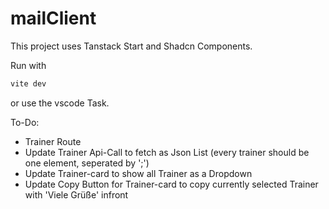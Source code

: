 # mailClient

This project uses Tanstack Start and Shadcn Components.

Run with
```bash
vite dev
```
or use the vscode Task.

To-Do:

- Trainer Route
- Update Trainer Api-Call to fetch as Json List (every trainer should be one element, seperated by ';')
- Update Trainer-card to show all Trainer as a Dropdown 
- Update Copy Button for Trainer-card to copy currently selected Trainer with 'Viele Grüße' infront
